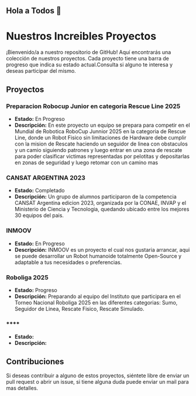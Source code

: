## Hola a Todos 👋

# Nuestros Increibles Proyectos

¡Bienvenido/a a nuestro repositorio de GitHub! Aquí encontrarás una colección de nuestros proyectos. Cada proyecto tiene una barra de progreso que indica su estado actual.Consulta si alguno te interesa y deseas participar del mismo.

## Proyectos

### **Preparacion Robocup Junior en categoria Rescue Line 2025**

- **Estado:** En Progreso 
- **Descripción:** En este proyecto un equipo se prepara para competir en el Mundial de Robotica RoboCup Junnior 2025 en la categoria de Rescue Line, donde un Robot Fisico sin limitaciones de Hardware debe cumplir con la mision de Rescate haciendo un seguidor de linea con obstaculos y un camio siguiendo patrones y luego entrar en una zona de rescate para poder clasificar victimas representadas por pelotitas y depositarlas en zonas de seguridad y luego retomar con un camino mas

### **CANSAT ARGENTINA 2023**

- **Estado:** Completado
- **Descripción:** Un grupo de alumnos participaron de la competencia CANSAT Argentina edicion 2023, organizada por la CONAE, INVAP y el Ministerio de Ciencia y Tecnologia, quedando ubicado entre los mejores 30 equipos del pais.

### **INMOOV**

- **Estado:** En Progreso
- **Descripción:** INMOOV es un proyecto el cual nos gustaria arrancar, aqui se puede desarrollar un Robot humanoide totalmente Open-Source y adaptable a tus necesidades o preferencias.

### **Roboliga 2025**

- **Estado:** Progreso
- **Descripción:** Preparando al equipo del Instituto que participara en el Torneo Nacional Roboliga 2025 en las diferentes categorias: Sumo, Seguidor de Linea, Rescate Fisico, Rescate Simulado.

### ****

- **Estado:** 
- **Descripción:** 

## Contribuciones
Si deseas contribuir a alguno de estos proyectos, siéntete libre de enviar un pull request o abrir un issue, si tiene alguna duda puede enviar un mail para mas detalles.

